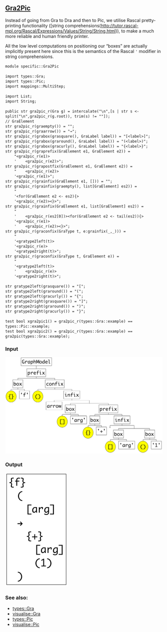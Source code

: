 ## [Gra2Pic](https://github.com/grammarware/bx-parsing/blob/master/src/specific/Gra2Pic.rsc)

Instead of going from Gra to Dra and then to Pic, we utilise Rascal pretty-printing
functionality
([string comprehensions(http://tutor.rascal-mpl.org/Rascal/Expressions/Values/String/String.html)),
to make a much more reliable and human friendly printer.

All the low level computations on positioning our “boxes” are actually implicitly present
here since this is the semantics of the Rascal `'` modifier in string comprehensions.

```
module specific::Gra2Pic

import types::Gra;
import types::Pic;
import mappings::MultiStep;

import List;
import String;

public str gra2pic_r(Gra g) = intercalate("\n",[s | str s <- split("\n",gra2pic_r(g.root)), trim(s) != ""]);
// GraElement
str gra2pic_r(graempty()) = "";
str gra2pic_r(graarrow()) = "→";
str gra2pic_r(grabox(grasquare(), GraLabel label)) = "[<label>]";
str gra2pic_r(grabox(graround(), GraLabel label)) = "(<label>)";
str gra2pic_r(grabox(gracurly(), GraLabel label)) = "{<label>}";
str gra2pic_r(graprefix(GraElement e1, GraElement e2)) =
    "<gra2pic_r(e1)>
    '    <gra2pic_r(e2)>";
str gra2pic_r(grapostfix(GraElement e1, GraElement e2)) =
    "    <gra2pic_r(e2)>
    '<gra2pic_r(e1)>";
str gra2pic_r(grainfix(GraElement e1, [])) = "";
str gra2pic_r(grainfix(graempty(), list[GraElement] es2)) =
    "
    '<for(GraElement e2 <- es2){>
    '<gra2pic_r(e2)><}>";
str gra2pic_r(grainfix(GraElement e1, list[GraElement] es2)) =
    "
    '    <gra2pic_r(es2[0])><for(GraElement e2 <- tail(es2)){>
    '<gra2pic_r(e1)>
    '    <gra2pic_r(e2)><}>";
str gra2pic_r(graconfix(GraType t, e:grainfix(_,_))) =
    "
    '<gratype2left(t)>
    '<gra2pic_r(e)>
    '<gratype2right(t)>";
str gra2pic_r(graconfix(GraType t, GraElement e)) =
    "
    '<gratype2left(t)>
    '    <gra2pic_r(e)>
    '<gratype2right(t)>";

str gratype2left(grasquare()) = "[";
str gratype2left(graround()) = "(";
str gratype2left(gracurly()) = "{";
str gratype2right(grasquare()) = "]";
str gratype2right(graround()) = ")";
str gratype2right(gracurly()) = "}";

test bool xgra2pic1() = gra2pic_r(types::Gra::example) == types::Pic::example;
test bool xgra2pic2() = gra2pic_r(types::Gra::example) == gra2pic(types::Gra::example);
```

### Input

![Input](https://github.com/grammarware/bx-parsing/raw/master/img/Gra.png)

### Output

![Output](https://github.com/grammarware/bx-parsing/raw/master/img/Pic.png)

### See also:
* [types::Gra](https://github.com/grammarware/bx-parsing/blob/master/src/types/Gra.rsc)
* [visualise::Gra](https://github.com/grammarware/bx-parsing/blob/master/src/visualise/Gra.rsc)
* [types::Pic](https://github.com/grammarware/bx-parsing/blob/master/src/types/Pic.rsc)
* [visualise::Pic](https://github.com/grammarware/bx-parsing/blob/master/src/visualise/Pic.rsc)
